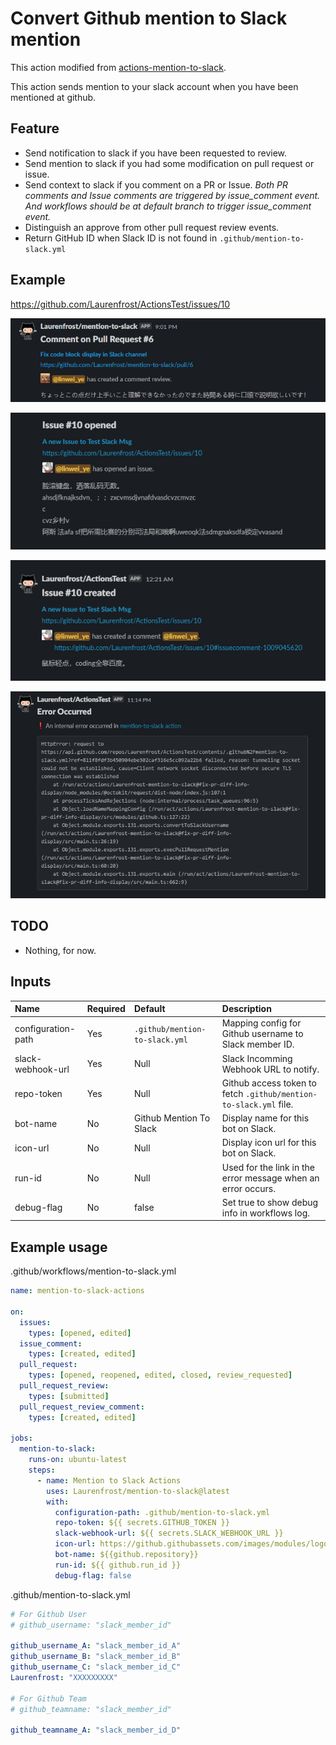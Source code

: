 # Convert Github mention to Slack mention

This action modified from [actions-mention-to-slack](https://github.com/abeyuya/actions-mention-to-slack).

This action sends mention to your slack account when you have been mentioned at github.

## Feature

- Send notification to slack if you have been requested to review.
- Send mention to slack if you had some modification on pull request or issue.
- Send context to slack if you comment on a PR or Issue. 
  *Both PR comments and Issue comments are triggered by issue_comment event.*
  *And workflows should be at default branch to trigger issue_comment event.*
- Distinguish an approve from other pull request review events.
- Return GitHub ID when Slack ID is not found in `.github/mention-to-slack.yml`


## Example 

https://github.com/Laurenfrost/ActionsTest/issues/10

![pr](./pics/20220207234256.png)

![issue](./pics/20220207234140.png)

![issue](./pics/20220207234046.png)

![error](./pics/20220207234205.png)

## TODO

- Nothing, for now.

## Inputs

| Name | Required | Default | Description |
| :--- | :--- | :--- | :--- |
| configuration-path | Yes | `.github/mention-to-slack.yml` | Mapping config for Github username to Slack member ID. |
| slack-webhook-url | Yes | Null | Slack Incomming Webhook URL to notify. |
| repo-token | Yes | Null | Github access token to fetch `.github/mention-to-slack.yml` file. |
| bot-name | No | Github Mention To Slack | Display name for this bot on Slack. |
| icon-url | No | Null | Display icon url for this bot on Slack. |
| run-id | No | Null | Used for the link in the error message when an error occurs. |
| debug-flag | No | false | Set true to show debug info in workflows log. |

## Example usage

.github/workflows/mention-to-slack.yml

```yml
name: mention-to-slack-actions

on:
  issues:
    types: [opened, edited]
  issue_comment:
    types: [created, edited]
  pull_request:
    types: [opened, reopened, edited, closed, review_requested]
  pull_request_review:
    types: [submitted]
  pull_request_review_comment:
    types: [created, edited]

jobs:
  mention-to-slack:
    runs-on: ubuntu-latest
    steps:
      - name: Mention to Slack Actions
        uses: Laurenfrost/mention-to-slack@latest
        with:
          configuration-path: .github/mention-to-slack.yml
          repo-token: ${{ secrets.GITHUB_TOKEN }}
          slack-webhook-url: ${{ secrets.SLACK_WEBHOOK_URL }}
          icon-url: https://github.githubassets.com/images/modules/logos_page/Octocat.png
          bot-name: ${{github.repository}}
          run-id: ${{ github.run_id }}
          debug-flag: false
```

.github/mention-to-slack.yml

```yml
# For Github User
# github_username: "slack_member_id"

github_username_A: "slack_member_id_A"
github_username_B: "slack_member_id_B"
github_username_C: "slack_member_id_C"
Laurenfrost: "XXXXXXXXX"

# For Github Team
# github_teamname: "slack_member_id"

github_teamname_A: "slack_member_id_D"
```
